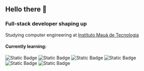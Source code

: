 ## Hello there 👋

### Full-stack developer shaping up

Studying computer engineering at [Instituto Mauá de Tecnologia](https://maua.br)

#### Currently learning:
![Static Badge](https://img.shields.io/badge/React%20Native-20232a?style=for-the-badge&logo=react) ![Static Badge](https://img.shields.io/badge/Pandas-130654?style=for-the-badge&logo=pandas) ![Static Badge](https://img.shields.io/badge/Django-0C4B33?style=for-the-badge&logo=django&logoColor=white) ![Static Badge](https://img.shields.io/badge/TypeScript-3178c6?style=for-the-badge&logo=TypeScript&logoColor=white) ![Static Badge](https://img.shields.io/badge/Vue.js-eeeeee?style=for-the-badge&logo=Vue.js) ![Static Badge](https://img.shields.io/badge/Rust-eeeeee?style=for-the-badge&logo=Rust&logoColor=black) 




